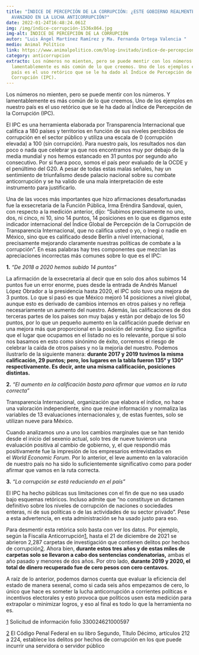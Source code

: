 ```yaml
---
title: "ÍNDICE DE PERCEPCIÓN DE LA CORRUPCIÓN: ¿ESTE GOBIERNO REALMENTE HA
  AVANZADO EN LA LUCHA ANTICORRUPCIÓN?"
date: 2022-01-24T16:48:24.061Z
img: /img/índice-corrupción-1536x864.jpg
img-alt: ÍNDICE DE PERCEPCIÓN DE LA CORRUPCIÓN
autor: "Luis Ángel Martínez Ramírez y Ma. Fernanda Ortega Valencia "
medio: Animal Político
link: https://www.animalpolitico.com/blog-invitado/indice-de-percepcion-de-la-corrupcion-este-gobierno-ha-avanzado-en-la-lucha-anticorrupcion/
category: anticorrupcion
extracto: Los números no mienten, pero se puede mentir con los números. Y
  lamentablemente es más común de lo que creemos. Uno de los ejemplos en nuestro
  país es el uso retórico que se le ha dado al Índice de Percepción de la
  Corrupción (IPC).
---
```

<!--StartFragment-->

Los números no mienten, pero se puede mentir con los números. Y lamentablemente es más común de lo que creemos. Uno de los ejemplos en nuestro país es el uso retórico que se le ha dado al Índice de Percepción de la Corrupción (IPC).

El IPC es una herramienta elaborada por Transparencia Internacional que califica a 180 países y territorios en función de sus niveles percibidos de corrupción en el sector público y utiliza una escala de 0 (corrupción elevada) a 100 (sin corrupción). Para nuestro país, los resultados nos dan poco o nada que celebrar ya que nos encontramos muy por debajo de la media mundial y nos hemos estancado en 31 puntos por segundo año consecutivo. Por si fuera poco, somos el país peor evaluado de la OCDE y el penúltimo del G20. A pesar de todas estas malas señales, hay un sentimiento de triunfalismo desde palacio nacional sobre su combate anticorrupción y se ha valido de una mala interpretación de este instrumento para justificarlo.

Una de las voces más importantes que hizo afirmaciones desafortunadas fue la exsecretaria de la Función Pública, Irma Eréndira Sandoval, quien, con respecto a la medición anterior, dijo: “Subimos precisamente no uno, dos, ni cinco, ni 10, sino 14 puntos, 14 posiciones en lo que es digamos este indicador internacional del Índice Global de Percepción de la Corrupción de Transparencia Internacional, que no califica usted o yo, o Inegi o nadie en México, sino que es calificado desde Berlín a nivel internacional, precisamente mejorando claramente nuestras políticas de combate a la corrupción”. En esas palabras hay tres componentes que mezclan las apreciaciones incorrectas más comunes sobre lo que es el IPC:

**1.** *“De 2018 a 2020 hemos subido 14 puntos”*

La afirmación de la exsecretaria al decir que en solo dos años subimos 14 puntos fue un error enorme, pues desde la entrada de Andrés Manuel López Obrador a la presidencia hasta 2020, el IPC solo tuvo una mejora de 3 puntos. Lo que sí pasó es que México mejoró 14 posiciones a nivel global, aunque esto es derivado de cambios internos en otros países y no refleja necesariamente un aumento del nuestro. Además, las calificaciones de dos terceras partes de los países son muy bajas y están por debajo de los 50 puntos, por lo que un pequeño aumento en la calificación puede derivar en una mejora más que proporcional en la posición del *ranking*. Eso significa que el lugar que ocupamos en el listado no es lo relevante, porque si solo nos basamos en esto como sinónimo de éxito, corremos el riesgo de celebrar la caída de otros países y no la mejoría del nuestro. Podemos ilustrarlo de la siguiente manera: **durante 2017 y 2019 tuvimos la misma calificación, 29 puntos; pero, los lugares en la tabla fueron 135° y 130° respectivamente. Es decir, ante una misma calificación, posiciones distintas.**

**2.** *“El aumento en la calificación basta para afirmar que vamos en la ruta correcta”*

Transparencia Internacional, organización que elabora el índice, no hace una valoración independiente, sino que reúne información y normaliza las variables de 13 evaluaciones internacionales y, de estas fuentes, solo se utilizan nueve para México.

Cuando analizamos uno a uno los cambios marginales que se han tenido desde el inicio del sexenio actual, solo tres de nueve tuvieron una evaluación positiva al cambio de gobierno, y, el que respondió más positivamente fue la impresión de los empresarios entrevistados en el *World Economic Forum*. Por lo anterior, el leve aumento en la valoración de nuestro país no ha sido lo suficientemente significativo como para poder afirmar que vamos en la ruta correcta.

**3.** *“La corrupción se está reduciendo en el país”*

El IPC ha hecho públicas sus limitaciones con el fin de que no sea usado bajo esquemas retóricos. Incluso admite que “no constituye un dictamen definitivo sobre los niveles de corrupción de naciones o sociedades enteras, ni de sus políticas o de las actividades de su sector privado”. Pese a esta advertencia, en esta administración se ha usado justo para eso.

Para desmentir esta retórica solo basta con ver los datos. Por ejemplo, según la Fiscalía Anticorrupción[1](https://www.animalpolitico.com/blog-invitado/indice-de-percepcion-de-la-corrupcion-este-gobierno-ha-avanzado-en-la-lucha-anticorrupcion/#_ftn1), hasta el 21 de diciembre de 2021 se abrieron 2,287 carpetas de investigación que contienen delitos por hechos de corrupción[2](https://www.animalpolitico.com/blog-invitado/indice-de-percepcion-de-la-corrupcion-este-gobierno-ha-avanzado-en-la-lucha-anticorrupcion/#_ftn2). Ahora bien, **durante estos tres años y de estas miles de carpetas solo se llevaron a cabo dos sentencias condenatorias,** ambas el año pasado y menores de dos años. Por otro lado, **durante 2019 y 2020, el total de dinero recuperado fue de cero pesos con cero centavos.**

A raíz de lo anterior, podemos darnos cuenta que evaluar la eficiencia del estado de manera sexenal, como si cada seis años empezamos de cero, lo único que hace es someter la lucha anticorrupción a corrientes políticas e incentivos electorales y esto provoca que políticos usen esta medición para extrapolar o minimizar logros, y eso al final es todo lo que la herramienta no es.

[1](https://www.animalpolitico.com/blog-invitado/indice-de-percepcion-de-la-corrupcion-este-gobierno-ha-avanzado-en-la-lucha-anticorrupcion/#_ftnref1) Solicitud de información folio 330024621000597

[2](https://www.animalpolitico.com/blog-invitado/indice-de-percepcion-de-la-corrupcion-este-gobierno-ha-avanzado-en-la-lucha-anticorrupcion/#_ftnref2) El Código Penal Federal en su libro Segundo, Título Décimo, artículos 212 a 224, establece los delitos por hechos de corrupción en los que puede incurrir una servidora o servidor público

<!--EndFragment-->
